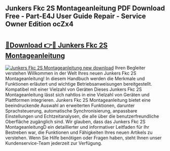 ## Junkers Fkc 2S Montageanleitung PDF Download Free - Part-E4J User Guide Repair - Service Owner Edition ocZx4

# <h2><a href="http://df8xi6.blite.top/?on=Junkers+Fkc+2S+Montageanleitung">🔗Download 👉🔴 Junkers Fkc 2S Montageanleitung</a></h2>

[![Junkers Fkc 2S Montageanleitung new download](https://i.imgur.com/lujVjoI.png)](http://df8xi6.blite.top/?on=Junkers+Fkc+2S+Montageanleitung)
Ihren Begleiter verstehen Willkommen in der Welt Ihres neuen Junkers Fkc 2S Montageanleitung! In diesem Handbuch werden die Merkmale und Funktionen erläutert und wichtige Betriebsanweisungen bereitgestellt. Kompatibel mit einer Vielzahl von Geräten Dieses Junkers Fkc 2S Montageanleitung lässt sich nahtlos in eine Vielzahl von Geräten und Plattformen integrieren. Junkers Fkc 2S Montageanleitung bietet eine beeindruckende Auswahl an erweiterten Funktionen, darunter Sprachsteuerung, automatische Synchronisierung, anpassbare Einstellungen und Echtzeitanalysen, die alle über die benutzerfreundliche Oberfläche zugänglich sind. Wir glauben, dass das Junkers Fkc 2S MontageanleitungD ein detaillierter und informativer Leitfaden für Ihr Bestreben war, die Funktionen und Fähigkeiten Ihres neuen Artikels zu verstehen. Wenn Sie Hilfe benötigen oder Fragen haben, steht Ihnen unser Kundenservice-Team jederzeit zur Verfügung.
